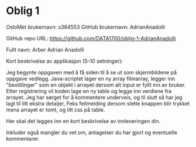 # Oblig 1

OsloMet brukernavn: s364553
GitHub brukernavn: AdrianAnadolli

GitHub repo URL: https://github.com/DATA1700/oblig-1-AdrianAnadolli

Fullt navn: Arber Adrian Anadolli

Kort beskrivelse av applikasjon (5–10 setninger): 

Jeg begynte oppgaven med å få siden til å se ut som skjermbildene på oppgave vedlegg. Java-scriptet lager en ny array filmarray,
legger inn "bestillinger" som en objekt i arrayet dersom alt input er fyllt inn av bruker.
Etter registrering vil koden lage en ny table og legge inn verdiene fra arrayet. 
Jeg har sørget for å kommentere underveis, og til slutt så har jeg lagt til litt ekstra detaljer, 
Feks feilmelding dersom slette knappen blir trykket mens arrayet er tomt, og litt css på table.

Her skal det legges inn en kort beskrivelse av innleveringen din.

Inkluder også mangler du vet om, antagelser du har gjort og eventuelle kommentarer.
